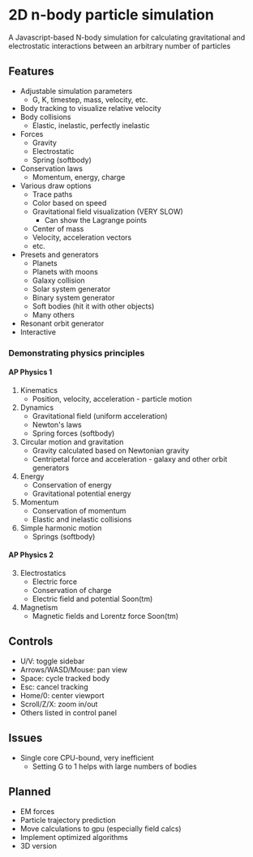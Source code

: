 # 2D n-body particle simulation

A Javascript-based N-body simulation for calculating gravitational and electrostatic interactions between an arbitrary number of particles

## Features
- Adjustable simulation parameters
  - G, K, timestep, mass, velocity, etc.
- Body tracking to visualize relative velocity
- Body collisions
  - Elastic, inelastic, perfectly inelastic
- Forces
  - Gravity
  - Electrostatic
  - Spring (softbody)
- Conservation laws
  - Momentum, energy, charge
- Various draw options
  - Trace paths
  - Color based on speed
  - Gravitational field visualization (VERY SLOW)
    - Can show the Lagrange points
  - Center of mass
  - Velocity, acceleration vectors
  - etc.
- Presets and generators
  - Planets
  - Planets with moons
  - Galaxy collision
  - Solar system generator
  - Binary system generator
  - Soft bodies (hit it with other objects)
  - Many others
- Resonant orbit generator
- Interactive

### Demonstrating physics principles
#### AP Physics 1
1. Kinematics
    - Position, velocity, acceleration - particle motion
2. Dynamics
    - Gravitational field (uniform acceleration)
    - Newton's laws
    - Spring forces (softbody)
3. Circular motion and gravitation
    - Gravity calculated based on Newtonian gravity
    - Centripetal force and acceleration - galaxy and other orbit generators
4. Energy
    - Conservation of energy
    - Gravitational potential energy
5. Momentum
    - Conservation of momentum
    - Elastic and inelastic collisions
6. Simple harmonic motion
    - Springs (softbody)
#### AP Physics 2
3. Electrostatics
    - Electric force
    - Conservation of charge
    - Electric field and potential Soon(tm)
5. Magnetism
    - Magnetic fields and Lorentz force Soon(tm)

## Controls
- U/V: toggle sidebar
- Arrows/WASD/Mouse: pan view
- Space: cycle tracked body
- Esc: cancel tracking
- Home/0: center viewport
- Scroll/Z/X: zoom in/out
- Others listed in control panel

## Issues
- Single core CPU-bound, very inefficient
  - Setting G to 1 helps with large numbers of bodies

## Planned
- EM forces
- Particle trajectory prediction
- Move calculations to gpu (especially field calcs)
- Implement optimized algorithms
- 3D version
